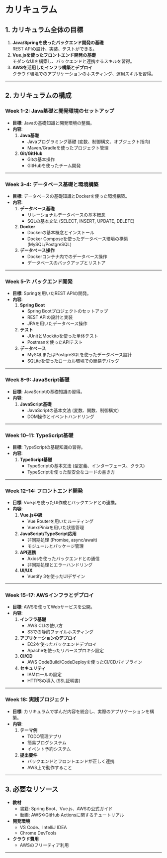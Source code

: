 # カリキュラム

## **1. カリキュラム全体の目標**

1. **Java/Springを使ったバックエンド開発の基礎**\
   REST APIの設計、実装、テストができる。
2. **Vue.jsを使ったフロントエンド開発の基礎**\
   モダンなUIを構築し、バックエンドと連携するスキルを習得。
3. **AWSを活用したインフラ構築とデプロイ**\
   クラウド環境でのアプリケーションのホスティング、運用スキルを習得。

---

## **2. カリキュラムの構成**

### **Week 1–2: Java基礎と開発環境のセットアップ**

- **目標**: Javaの基礎知識と開発環境の整備。
- **内容**:
  1. **Java基礎**
     - Javaプログラミング基礎 (変数、制御構文、オブジェクト指向)
     - Maven/Gradleを使ったプロジェクト管理
  2. **Git/GitHub**
     - Gitの基本操作
     - GitHubを使ったチーム開発

---

### **Week 3–4: データベース基礎と環境構築**

- **目標**: データベースの基礎知識とDockerを使った環境構築。
- **内容**:
  1. **データベース基礎**
     - リレーショナルデータベースの基本概念
     - SQLの基本文法 (SELECT, INSERT, UPDATE, DELETE)
  2. **Docker**
     - Dockerの基本概念とインストール
     - Docker Composeを使ったデータベース環境の構築 (MySQL/PostgreSQL)
  3. **データベース操作**
     - Dockerコンテナ内でのデータベース操作
     - データベースのバックアップとリストア

---

### **Week 5–7: バックエンド開発**

- **目標**: Springを用いたREST APIの開発。
- **内容**:
  1. **Spring Boot**
     - Spring Bootプロジェクトのセットアップ
     - REST APIの設計と実装
     - JPAを用いたデータベース操作
  2. **テスト**
     - JUnitとMockitoを使った単体テスト
     - Postmanを使ったAPIテスト
  3. **データベース**
     - MySQLまたはPostgreSQLを使ったデータベース設計
     - SQLiteを使ったローカル環境での簡易デバッグ

---

### **Week 8–9: JavaScript基礎**

- **目標**: JavaScriptの基礎知識の習得。
- **内容**:
  1. **JavaScript基礎**
     - JavaScriptの基本文法 (変数、関数、制御構文)
     - DOM操作とイベントハンドリング

---

### **Week 10–11: TypeScript基礎**

- **目標**: TypeScriptの基礎知識の習得。
- **内容**:
  1. **TypeScript基礎**
     - TypeScriptの基本文法 (型定義、インターフェース、クラス)
     - TypeScriptを使った型安全なコードの書き方

---

### **Week 12–14: フロントエンド開発**

- **目標**: Vue.jsを使ったUI作成とバックエンドとの連携。
- **内容**:
  1. **Vue.js中級**
     - Vue Routerを用いたルーティング
     - Vuex/Piniaを用いた状態管理
  2. **JavaScript/TypeScript応用**
     - 非同期処理 (Promise, async/await)
     - モジュールとパッケージ管理
  3. **API連携**
     - Axiosを使ったバックエンドとの通信
     - 非同期処理とエラーハンドリング
  4. **UI/UX**
     - Vuetify 3を使ったUIデザイン

---

### **Week 15–17: AWSインフラとデプロイ**

- **目標**: AWSを使ってWebサービスを公開。
- **内容**:
  1. **インフラ基礎**
     - AWS CLIの使い方
     - S3での静的ファイルホスティング
  2. **アプリケーションのデプロイ**
     - EC2を使ったバックエンドデプロイ
     - Apacheを使ったリバースプロキシ設定
  3. **CI/CD**
     - AWS CodeBuild/CodeDeployを使ったCI/CDパイプライン
  4. **セキュリティ**
     - IAMロールの設定
     - HTTPSの導入 (SSL証明書)

---

### **Week 18: 実践プロジェクト**

- **目標**: カリキュラムで学んだ内容を統合し、実際のアプリケーションを構築。
- **内容**:
  1. **テーマ例**
     - TODO管理アプリ
     - 簡易ブログシステム
     - イベント予約システム
  2. **提出要件**
     - バックエンドとフロントエンドが正しく連携
     - AWS上で動作すること

---

## **3. 必要なリソース**

- **教材**
  - 書籍: Spring Boot、Vue.js、AWSの公式ガイド
  - 動画: AWSやGitHub Actionsに関するチュートリアル
- **開発環境**
  - VS Code、IntelliJ IDEA
  - Chrome DevTools
- **クラウド費用**
  - AWSのフリーティア利用

---



